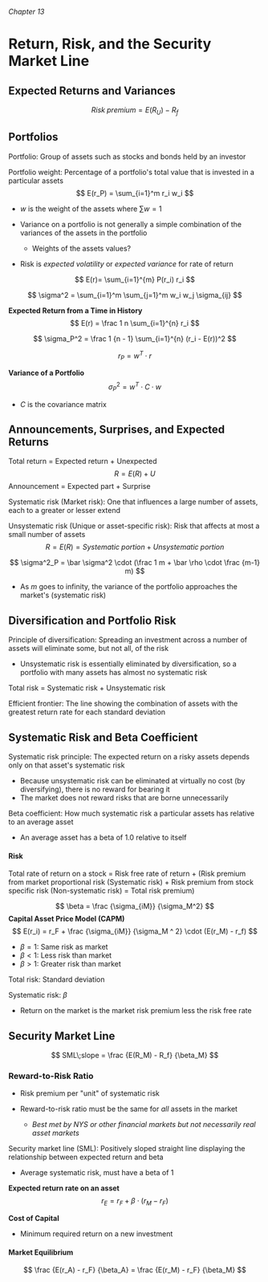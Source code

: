 *Chapter 13*

# Return, Risk, and the Security Market Line

## Expected Returns and Variances

$$
Risk\; premium = E(R_U) - R_f
$$

## Portfolios

Portfolio: Group of assets such as stocks and bonds held by an investor

Portfolio weight: Percentage of a portfolio's total value that is invested in a particular assets
$$
E(r_P) = \sum_{i=1}^m r_i w_i
$$

- $w$ is the weight of the assets where $\sum w = 1$
- Variance on a portfolio is not generally a simple combination of the variances of the assets in the portfolio
  - Weights of the assets values?



- Risk is *expected volatility* or *expected variance* for rate of return

$$
E(r)= \sum_{i=1}^{m} P(r_i) r_i
$$

$$
\sigma^2 = \sum_{i=1}^m \sum_{j=1}^m w_i w_j \sigma_{ij}
$$

**Expected Return from a Time in History**
$$
E(r) = \frac 1 n \sum_{i=1}^{n} r_i
$$

$$
\sigma_P^2 = \frac 1 {n - 1} \sum_{i=1}^{n} (r_i - E(r))^2
$$

$$
r_P = w^T \cdot r
$$

**Variance of a Portfolio**
$$
\sigma_P^2 = w^T \cdot C \cdot w
$$

- $C$ is the covariance matrix



## Announcements, Surprises, and Expected Returns

Total return = Expected return + Unexpected
$$
R = E(R) + U
$$
Announcement = Expected part + Surprise



Systematic risk (Market risk): One that influences a large number of assets, each to a greater or lesser extend

Unsystematic risk (Unique or asset-specific risk): Risk that affects at most a small number of assets
$$
R = E(R) = Systematic \; portion + Unsystematic \; portion
$$

$$
\sigma^2_P = \bar \sigma^2 \cdot (\frac 1 m  + \bar \rho \cdot \frac {m-1} m)
$$

- As $m$ goes to infinity, the variance of the portfolio approaches the market's (systematic risk)

## Diversification and Portfolio Risk

Principle of diversification: Spreading an investment across a number of assets will eliminate some, but not all, of the risk

- Unsystematic risk is essentially eliminated by diversification, so a portfolio with many assets has almost no systematic risk



Total risk = Systematic risk + Unsystematic risk



Efficient frontier: The line showing the combination of assets with the greatest return rate for each standard deviation



## Systematic Risk and Beta Coefficient

Systematic risk principle: The expected return on a risky assets depends only on that asset's systematic risk

- Because unsystematic risk can be eliminated at virtually no cost (by diversifying), there is no reward for bearing it
- The market does not reward risks that are borne unnecessarily

Beta coefficient: How much systematic risk a particular assets has relative to an average asset

- An average asset has a beta of 1.0 relative to itself

#### Risk

Total rate of return on a stock = Risk free rate of return + (Risk premium from market proportional risk (Systematic risk) + Risk premium from stock specific risk (Non-systematic risk) = Total risk premium)

$$
\beta = \frac {\sigma_{iM}} {\sigma_M^2}
$$
**Capital Asset Price Model (CAPM)**
$$
E(r_i) = r_F + \frac {\sigma_{iM}} {\sigma_M ^ 2} \cdot (E(r_M) - r_f)
$$

- $\beta = 1$: Same risk as market
- $\beta < 1$: Less risk than market
- $\beta > 1$: Greater risk than market



Total risk: Standard deviation

Systematic risk: $\beta$

- Return on the market is the market risk premium less the risk free rate



## Security Market Line

$$
SML\;slope = \frac {E(R_M) - R_f} {\beta_M}
$$



### Reward-to-Risk Ratio

- Risk premium per "unit" of systematic risk

- Reward-to-risk ratio must be the same for *all* assets in the market
  - *Best met by NYS or other financial markets but not necessarily real asset markets*

Security market line (SML): Positively sloped straight line displaying the relationship between expected return and beta

- Average systematic risk, must have a beta of 1

**Expected return rate on an asset**
$$
r_E = r_F + \beta\cdot (r_M - r_F)
$$

**Cost of Capital**

- Minimum required return on a new investment



#### Market Equilibrium

$$
\frac {E(r_A) - r_F} {\beta_A} = \frac {E(r_M) - r_F} {\beta_M}
$$

